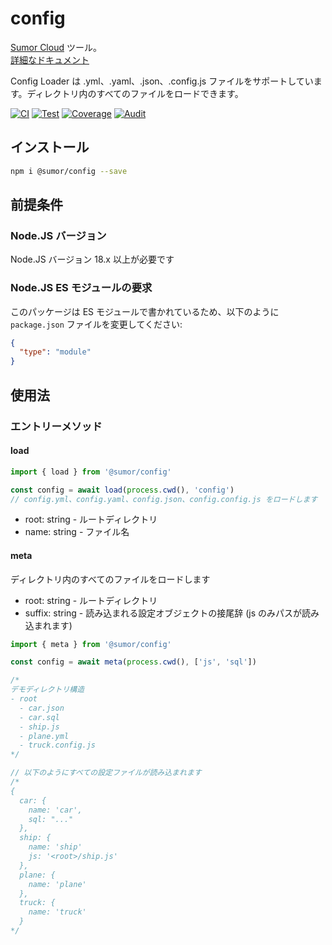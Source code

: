 # config

[Sumor Cloud](https://sumor.cloud) ツール。  
[詳細なドキュメント](https://sumor.cloud/config)

Config Loader は .yml、.yaml、.json、.config.js ファイルをサポートしています。ディレクトリ内のすべてのファイルをロードできます。

[![CI](https://github.com/sumor-cloud/config/actions/workflows/ci.yml/badge.svg)](https://github.com/sumor-cloud/config/actions/workflows/ci.yml)
[![Test](https://github.com/sumor-cloud/config/actions/workflows/ut.yml/badge.svg)](https://github.com/sumor-cloud/config/actions/workflows/ut.yml)
[![Coverage](https://github.com/sumor-cloud/config/actions/workflows/coverage.yml/badge.svg)](https://github.com/sumor-cloud/config/actions/workflows/coverage.yml)
[![Audit](https://github.com/sumor-cloud/config/actions/workflows/audit.yml/badge.svg)](https://github.com/sumor-cloud/config/actions/workflows/audit.yml)

## インストール

```bash
npm i @sumor/config --save
```

## 前提条件

### Node.JS バージョン

Node.JS バージョン 18.x 以上が必要です

### Node.JS ES モジュールの要求

このパッケージは ES モジュールで書かれているため、以下のように `package.json` ファイルを変更してください:

```json
{
  "type": "module"
}
```

## 使用法

### エントリーメソッド

#### load

```js
import { load } from '@sumor/config'

const config = await load(process.cwd(), 'config')
// config.yml、config.yaml、config.json、config.config.js をロードします
```

- root: string - ルートディレクトリ
- name: string - ファイル名

#### meta

ディレクトリ内のすべてのファイルをロードします

- root: string - ルートディレクトリ
- suffix: string - 読み込まれる設定オブジェクトの接尾辞 (js のみパスが読み込まれます)

```js
import { meta } from '@sumor/config'

const config = await meta(process.cwd(), ['js', 'sql'])

/*
デモディレクトリ構造
- root
  - car.json
  - car.sql
  - ship.js
  - plane.yml
  - truck.config.js
*/

// 以下のようにすべての設定ファイルが読み込まれます
/*
{
  car: {
    name: 'car',
    sql: "..."
  },
  ship: {
    name: 'ship'
    js: '<root>/ship.js'
  },
  plane: {
    name: 'plane'
  },
  truck: {
    name: 'truck'
  }
*/
```
